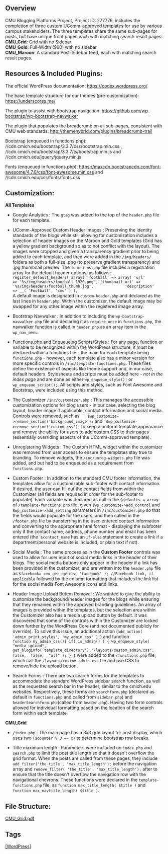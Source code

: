 ## Overview 
CMU Blogging Platforms Project, Project ID: 277776, includes the completion of three custom UComm-approved templates for use by various campus stakeholders. The three templates share the same sub-pages for posts, but have unique front pages each with matching search result pages:  
**CMU_Grid**: Grid with no Sidebar  
**CMU_Gold**: Full-Width (960) with no sidebar  
**CMU_Maroon**: A standard Post-Sidebar feed, each with matching search result pages.  


## Resources & Included Plugins:  
The official WordPress documentation: https://codex.wordpress.org/  

The base template structure for our themes (pre-customization): https://underscores.me/  

The plugin to assist with bootstrap navigation: https://github.com/wp-bootstrap/wp-bootstrap-navwalker  

The plugin that populates the breadcrumb on all sub-pages, consistent with CMU web standards: http://themehybrid.com/plugins/breadcrumb-trail  

Bootstrap (enqueued in functions.php): //cdn.cmich.edu/bootstrap/3.3.7/css/bootstrap.min.css , //cdn.cmich.edu/bootstrap/3.3.7/js/bootstrap.min.js and //cdn.cmich.edu/jquery/jquery.min.js 

Fonts (enqueued in functions.php): https://maxcdn.bootstrapcdn.com/font-awesome/4.7.0/css/font-awesome.min.css and //cdn.cmich.edu/css/fonts/fonts.css

## Customization: 
**All Templates**  
* Google Analytics : The ``gtag`` was added to the top of the ``header.php`` file for each template.

* UComm-Approved Custom Header Images : Preserving the identity standards of the blogs while still allowing for customization includes a selection of header images on the Maroon and Gold templates (Grid has a yellow gradient background so as to not conflict with the layout). The images were cropped and given a transparency gradient prior to being added to each template, and then were added in the ``/img/headers/`` folders as both a full-size .png (to preserve gradient transparency) and .jpg thumbnail preview. The ``functions.php`` file includes a registration array for the default header options, as follows: 
``register_default_headers( array(
			'football' => array(
				'url'           => '%s/img/headers/football_1920.png',
				'thumbnail_url' => '%s/img/headers/football_thumb.jpg',				
				'description'   => __( 'Football', 'cmu' )
			),``  
A default image is designated in ``custom-header.php`` and declared as the last lines in ``header.php``. Within the customizer, the default image may be swapped for any other image within the registered image array.  
  
* Bootstrap Navwalker :  In addition to including the ``wp-bootstrap-navwalker.php`` file and declaring it as ``require_once`` in ``functions.php``, the navwalker function is called in ``header.php`` as an array item in the ``wp_nav_menu``.

* Functions.php and Enqueueing Scripts/Styles : For any page, function or variable to be recognized within the WordPress structure, it must be declared within a functions file - the main for each template being ``functions.php`` - however, each template also has a minor version for more specific controls in ``/inc/template-functions.php``. These files define the existence of aspects like theme support and, in our case, default headers. Stylesheets and scripts must be added here - *not in the index page* and are done as either ``wp_enqueue_style();`` or ``wp_enqueue_script();``. All scripts and styles, such as Font Awesome and Bootstrap, were included using this method.


* The Customizer ``/inc/customizer.php`` : This manages the accessible customization options for blog users - in our case, selecting the blog layout, header image if applicable, contact information and social media. Controls were removed, such as ``	$wp_customize->remove_section('background_image');`` and ``	$wp_customize->remove_section('custom_css');`` to keep a uniform template appearance and remove the ability for users to add custom CSS to their pages (essentially overriding aspects of the UComm-approved template).  

* Unregistering Widgets : The Custom HTML widget within the customizer was removed from user access to ensure the templates stay true to branding. To remove widgets, the ``/inc/unreg-widgets.php`` file was added, and but had to be enqueued as a requirement from ``functions.php``.

* Custom Footer : In addition to the standard CMU footer information, the templates allow for a customizable sub-footer with contact information. If desired, the user can fill out the contact fields from within the Customizer (all fields are required in order for the sub-footer to populate). Each variable was declared as null in the  ``$defaults = array`` of ``/template-functions.php`` file, given ``$wp_customize->add_control`` and ``$wp_customize->add_setting`` parameters in ``/inc/customizer.php`` so that the fields would populate for the users, and then called in the ``/footer.php`` file by transferring in the user-entered contact information and converting to the appropriate html format - displaying the subfooter only if the contact name, address, phone number and email has been entered (the '``$contact_name`` has an ``if-else`` statement to create a link if a department/personal website is included, or plain text if not).	

* Social Media : The same process as in the **Custom Footer** controls was used to allow for user input of social media links in the header of their blogs. The social media buttons only appear in the header if a link has been provided in the customizer, and are written into the ``header.php`` file as ``$facebook= cmu_get_option( 'facebook' ); //Facebook link, if applicable``  followed by the column formatting that includes the link list for the social media Font Awesome icons and links.

* Header Image Upload Button Removal : We wanted to give the ability to customize the background/header images for the blogs while ensuring that they remained within the approved branding guidelines. An array of images is provided within the templates, but the selection area within the Customizer also has a media upload button by default. It was discovered that some of the controls within the Customizer are locked down further by the WordPress Core (and not documented publicly for override). To solve this issue, an additional action (``add_action( 'admin_print_styles', 'my_admin_css' );``) and function  
``function my_admin_css(){
	if( is_admin() ) {
	 wp_enqueue_style(
		 "media_upload", 
		 get_bloginfo('template_directory')."/layouts/custom_admin.css", 
		 false, 
		 false, 
		 "all"
	 );
	}
 }`` were added to the ``/functions.php`` file, which call the ``/layouts/custom_admin.css`` file and use CSS to remove/hide the upload button. 

* Search Forms : There are two search forms for the templates to accommodate the standard WordPress sidebar search function, as well as the requested search bar in the header, similar to the cmich.edu websites. Respectively, these forms are  ``searchform.php`` (declared as default in ``functions.php`` and called from ``sidebar.php``) and ``headerSearchform.php``(called from ``header.php``). Having two form controls allowed for individual formatting based on the location of the search form within each template.

**CMU_Grid**  
* ``/index.php`` : The main page has a 3x3 grid layout for post display, which uses two ``($counter % 3 == x)`` to determine bootstrap row breaks.   


  


* Title maximum length : Parameters were included on ``index.php`` and ``search.php`` to limit the post title length so that it doesn't overflow the grid format. When the posts are called from these pages, they include ``add_filter('the_title', 'max_title_length');`` before the navigation array and ``remove_filter( 'the_title', 'max_title_length');`` after to ensure that the title doesn't overflow the navigation row with the navigational chevrons. These functions were declared in the ``template-functions.php`` file, as ``function max_title_length( $title )`` and ``function max_navtitle_length( $title )``.



## File Structure:  

[CMU_Grid.pdf](/uploads/857a42100002e98fac58a4eafb562457/CMU_Grid.pdf)

## Tags
[[WordPress]](https://code.cmich.edu/search?project_id=365&repository_ref=master&scope=wiki_blobs&search=WordPressTag)
